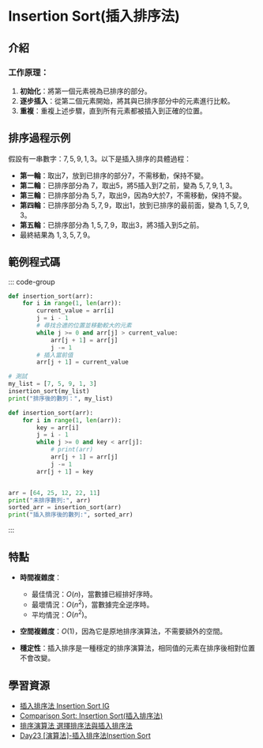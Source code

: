 # Insertion Sort(插入排序法)

## 介紹
### 工作原理：

1. **初始化**：將第一個元素視為已排序的部分。
2. **逐步插入**：從第二個元素開始，將其與已排序部分中的元素進行比較。
3. **重複**：重複上述步驟，直到所有元素都被插入到正確的位置。

## 排序過程示例

假設有一串數字：$7, 5, 9, 1, 3$。以下是插入排序的具體過程：

- **第一輪**：取出$7$，放到已排序的部分$7$，不需移動，保持不變。
- **第二輪**：已排序部分為 $7$，取出$5$，將$5$插入到$7$之前，變為 $5, 7, 9, 1, 3$。
- **第三輪**：已排序部分為 $5, 7$，取出$9$，因為$9$大於$7$，不需移動，保持不變。
- **第四輪**：已排序部分為 $5, 7, 9$，取出$1$，放到已排序的最前面，變為 $1, 5, 7, 9, 3$。
- **第五輪**：已排序部分為 $1, 5, 7, 9$，取出$3$，將$3$插入到$5$之前。
- 最終結果為 $1, 3, 5, 7, 9$。

## 範例程式碼

::: code-group

```python [範例1]
def insertion_sort(arr):
    for i in range(1, len(arr)):
        current_value = arr[i]
        j = i - 1
        # 尋找合適的位置並移動較大的元素
        while j >= 0 and arr[j] > current_value:
            arr[j + 1] = arr[j]
            j -= 1
        # 插入當前值
        arr[j + 1] = current_value

# 測試
my_list = [7, 5, 9, 1, 3]
insertion_sort(my_list)
print("排序後的數列：", my_list)
```
```python [範例2]
def insertion_sort(arr):
    for i in range(1, len(arr)):
        key = arr[i]
        j = i - 1
        while j >= 0 and key < arr[j]:
            # print(arr)
            arr[j + 1] = arr[j]
            j -= 1
        arr[j + 1] = key


arr = [64, 25, 12, 22, 11]
print("未排序數列:", arr)
sorted_arr = insertion_sort(arr)
print("插入排序後的數列:", sorted_arr)
```
:::

## 特點

- **時間複雜度**：
  - 最佳情況：$O(n)$，當數據已經排好序時。
  - 最壞情況：$O(n^2)$，當數據完全逆序時。
  - 平均情況：$O(n^2)$。
  
- **空間複雜度**：$O(1)$，因為它是原地排序演算法，不需要額外的空間。

- **穩定性**：插入排序是一種穩定的排序演算法，相同值的元素在排序後相對位置不會改變。

## 學習資源

- [插入排序法 Insertion Sort IG](https://www.instagram.com/reel/C5nqqN_SHVD/?utm_source=ig_web_copy_link&igsh=MzRlODBiNWFlZA==)
- [Comparison Sort: Insertion Sort(插入排序法)](http://alrightchiu.github.io/SecondRound/comparison-sort-insertion-sortcha-ru-pai-xu-fa.html)
- [排序演算法 選擇排序法與插入排序法](https://ithelp.ithome.com.tw/articles/10333345)
- [Day23 [演算法]-插入排序法Insertion Sort](https://ithelp.ithome.com.tw/articles/10277360)
